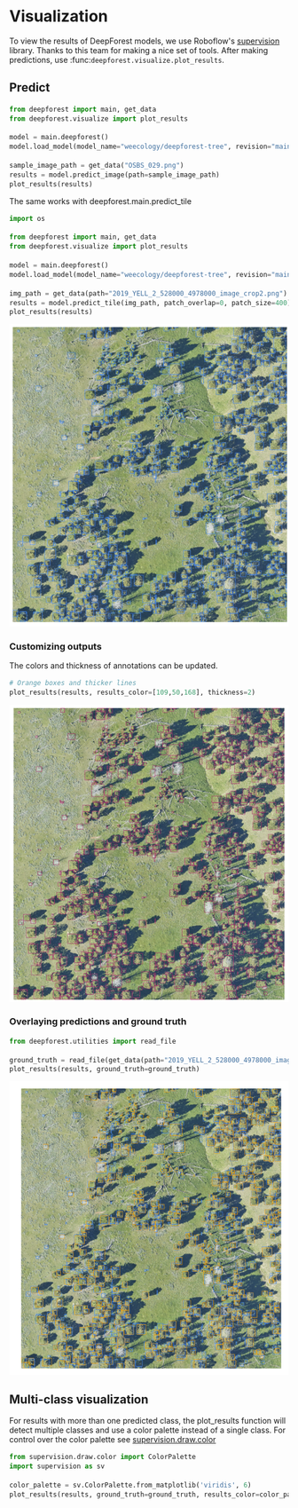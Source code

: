 # Visualization

To view the results of DeepForest models, we use Roboflow's [supervision](https://supervision.roboflow.com/latest/) library. Thanks to this team for making a nice set of tools. After making predictions, use :func:`deepforest.visualize.plot_results`.

## Predict

```python
from deepforest import main, get_data
from deepforest.visualize import plot_results

model = main.deepforest()
model.load_model(model_name="weecology/deepforest-tree", revision="main")

sample_image_path = get_data("OSBS_029.png")
results = model.predict_image(path=sample_image_path)
plot_results(results)
```
The same works with deepforest.main.predict_tile

```python
import os

from deepforest import main, get_data
from deepforest.visualize import plot_results

model = main.deepforest()
model.load_model(model_name="weecology/deepforest-tree", revision="main")

img_path = get_data(path="2019_YELL_2_528000_4978000_image_crop2.png")
results = model.predict_tile(img_path, patch_overlap=0, patch_size=400)
plot_results(results)
```

![sample_image](../../www/Visualization1.png)

### Customizing outputs

The colors and thickness of annotations can be updated.

```python
# Orange boxes and thicker lines
plot_results(results, results_color=[109,50,168], thickness=2)
```
![sample_image](../../www/Visualization2.png)

### Overlaying predictions and ground truth

```python
from deepforest.utilities import read_file

ground_truth = read_file(get_data(path="2019_YELL_2_528000_4978000_image_crop2.xml"))
plot_results(results, ground_truth=ground_truth)
```

![sample_image](../../www/Visualization3.png)

## Multi-class visualization

For results with more than one predicted class, the plot_results function will detect multiple classes and use a color palette instead of a single class. For control over the color palette see [supervision.draw.color](https://supervision.roboflow.com/draw/color/)

```python
from supervision.draw.color import ColorPalette
import supervision as sv

color_palette = sv.ColorPalette.from_matplotlib('viridis', 6)
plot_results(results, ground_truth=ground_truth, results_color=color_palette)
```
